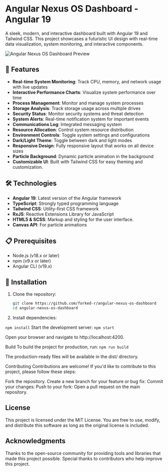 # Angular Nexus OS Dashboard - Angular 19

A sleek, modern, and interactive dashboard built with Angular 19 and Tailwind CSS. This project showcases a futuristic UI design with real-time data visualization, system monitoring, and interactive components.

![Angular Nexus OS Dashboard Preview](https://angular-19-tailwind-dashboard.netlify.app/)

## 🚀 Features

- **Real-time System Monitoring**: Track CPU, memory, and network usage with live updates
- **Interactive Performance Charts**: Visualize system performance over time
- **Process Management**: Monitor and manage system processes
- **Storage Analysis**: Track storage usage across multiple drives
- **Security Status**: Monitor security systems and threat detection
- **System Alerts**: Real-time notification system for important events
- **Communications Log**: Integrated messaging system
- **Resource Allocation**: Control system resource distribution
- **Environment Controls**: Toggle system settings and configurations
- **Dark/Light Theme**: Toggle between dark and light modes
- **Responsive Design**: Fully responsive layout that works on all device sizes
- **Particle Background**: Dynamic particle animation in the background
- **Customizable UI**: Built with Tailwind CSS for easy theming and customization.

## 🛠️ Technologies

- **Angular 19**: Latest version of the Angular framework
- **TypeScript**: Strongly typed programming language
- **Tailwind CSS**: Utility-first CSS framework
- **RxJS**: Reactive Extensions Library for JavaScript
- **HTML5 & SCSS**: Markup and styling for the user interface.
- **Canvas API**: For particle animations

## 📋 Prerequisites

- Node.js (v18.x or later)
- npm (v9.x or later)
- Angular CLI (v19.x)

## 🔧 Installation

1. Clone the repository:

   ```bash
   git clone https://github.com/forked-r/angular-nexus-os-dashboard
   cd angular-nexus-os-dashboard

   ```

2. Install dependencies:

`npm install`
Start the development server:
`npm start`

Open your browser and navigate to http://localhost:4200.

Build
To build the project for production, run:
`npm run build`

The production-ready files will be available in the dist/ directory.

Contributing
Contributions are welcome! If you'd like to contribute to this project, please follow these steps:

Fork the repository.
Create a new branch for your feature or bug fix:
Commit your changes:
Push to your fork:
Open a pull request on the main repository.

## License

This project is licensed under the MIT License. You are free to use, modify, and distribute this software as long as the original license is included.

## Acknowledgments

Thanks to the open-source community for providing tools and libraries that made this project possible.
Special thanks to contributors who help improve this project.
